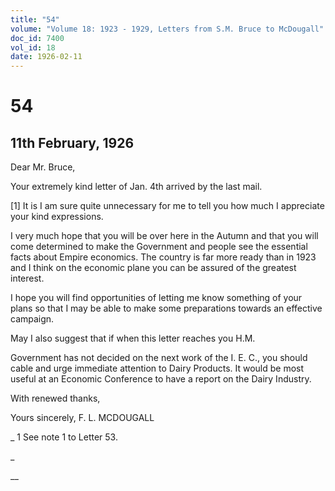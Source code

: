 ```yaml
---
title: "54"
volume: "Volume 18: 1923 - 1929, Letters from S.M. Bruce to McDougall"
doc_id: 7400
vol_id: 18
date: 1926-02-11
---
```


# 54

## 11th February, 1926

Dear Mr. Bruce,

Your extremely kind letter of Jan. 4th arrived by the last mail.

[1] It is I am sure quite unnecessary for me to tell you how much I appreciate your kind expressions.

I very much hope that you will be over here in the Autumn and that you will come determined to make the Government and people see the essential facts about Empire economics. The country is far more ready than in 1923 and I think on the economic plane you can be assured of the greatest interest.

I hope you will find opportunities of letting me know something of your plans so that I may be able to make some preparations towards an effective campaign.

May I also suggest that if when this letter reaches you H.M.

Government has not decided on the next work of the I. E. C., you should cable and urge immediate attention to Dairy Products. It would be most useful at an Economic Conference to have a report on the Dairy Industry.

With renewed thanks,

Yours sincerely, F. L. MCDOUGALL 

_ 1 See note 1 to Letter 53.

_

__
